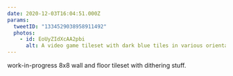 ```yaml
---
date: 2020-12-03T16:04:51.000Z
params:
  tweetID: "1334529038958911492"
  photos:
    - id: EoUyZIdXcAA2pbi
      alt: A video game tileset with dark blue tiles in various orientations.
---
```


work-in-progress 8x8 wall and floor tileset with dithering stuff.
